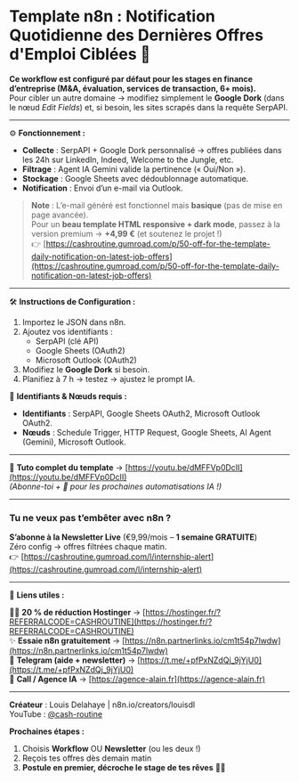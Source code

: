 # Template n8n : Notification Quotidienne des Dernières Offres d'Emploi Ciblées 🛜

**Ce workflow est configuré par défaut pour les stages en finance d’entreprise (M&A, évaluation, services de transaction, 6+ mois).**  
Pour cibler un autre domaine → modifiez simplement le **Google Dork** (dans le nœud *Edit Fields*) et, si besoin, les sites scrapés dans la requête SerpAPI.

---

⚙️ **Fonctionnement :**

- **Collecte** : SerpAPI + Google Dork personnalisé → offres publiées dans les 24h sur LinkedIn, Indeed, Welcome to the Jungle, etc.  
- **Filtrage** : Agent IA Gemini valide la pertinence (« Oui/Non »).  
- **Stockage** : Google Sheets avec dédoublonnage automatique.  
- **Notification** : Envoi d’un e-mail via Outlook.  

> **Note** : L’e-mail généré est fonctionnel mais **basique** (pas de mise en page avancée).  
> Pour un **beau template HTML responsive + dark mode**, passez à la version premium → **+4,99 €** (et soutenez le projet !)  
> 👉 [https://cashroutine.gumroad.com/p/50-off-for-the-template-daily-notification-on-latest-job-offers](https://cashroutine.gumroad.com/p/50-off-for-the-template-daily-notification-on-latest-job-offers)

---

🛠️ **Instructions de Configuration :**

1. Importez le JSON dans n8n.  
2. Ajoutez vos identifiants :  
   - SerpAPI (clé API)  
   - Google Sheets (OAuth2)  
   - Microsoft Outlook (OAuth2)  
3. Modifiez le **Google Dork** si besoin.  
4. Planifiez à 7 h → testez → ajustez le prompt IA.  

🔑 **Identifiants & Nœuds requis :**  
- **Identifiants** : SerpAPI, Google Sheets OAuth2, Microsoft Outlook OAuth2.  
- **Nœuds** : Schedule Trigger, HTTP Request, Google Sheets, AI Agent (Gemini), Microsoft Outlook.

---

🎥 **Tuto complet du template** → [https://youtu.be/dMFFVp0DcII](https://youtu.be/dMFFVp0DcII)  
*(Abonne-toi + 🔔 pour les prochaines automatisations IA !)*

---

### Tu ne veux pas t’embêter avec n8n ?  
**S’abonne à la Newsletter Live** (€9,99/mois – **1 semaine GRATUITE**)  
Zéro config → offres filtrées chaque matin.  
👉 [https://cashroutine.gumroad.com/l/internship-alert](https://cashroutine.gumroad.com/l/internship-alert)

---

🔗 **Liens utiles :**

🧞‍♂️ **20 % de réduction Hostinger** → [https://hostinger.fr/?REFERRALCODE=CASHROUTINE](https://hostinger.fr/?REFERRALCODE=CASHROUTINE)  
✨ **Essaie n8n gratuitement** → [https://n8n.partnerlinks.io/cm1t54p7lwdw](https://n8n.partnerlinks.io/cm1t54p7lwdw)  
💬 **Telegram (aide + newsletter)** → [https://t.me/+pfPxNZdQj_9jYjU0](https://t.me/+pfPxNZdQj_9jYjU0)  
👔 **Call / Agence IA** → [https://agence-alain.fr](https://agence-alain.fr)

---

**Créateur** : Louis Delahaye | n8n.io/creators/louisdl  
YouTube : [@cash-routine](https://www.youtube.com/@cash-routine)

**Prochaines étapes :**  
1. Choisis **Workflow** OU **Newsletter** (ou les deux !)  
2. Reçois tes offres dès demain matin  
3. **Postule en premier, décroche le stage de tes rêves** 💼✨
